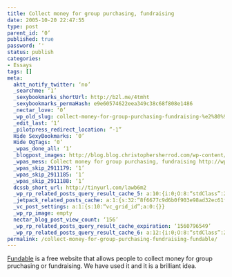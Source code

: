 ```yaml
---
title: Collect money for group purchasing, fundraising
date: 2005-10-20 22:47:55
type: post
parent_id: ‘0’
published: true
password: ’'
status: publish
categories:
- Essays
tags: []
meta:
  aktt_notify_twitter: ‘no’
  _searchme: ‘1’
  _sexybookmarks_shortUrl: http://b2l.me/4tmht
  _sexybookmarks_permaHash: e9e60574622eea349c38c68f808e1486
  _nectar_love: ‘0’
  _wp_old_slug: collect-money-for-group-purchasing-fundraising-%e2%80%94-fundable
  _edit_last: ‘1’
  _pilotpress_redirect_location: ”-1”
  Hide SexyBookmarks: ‘0’
  Hide OgTags: ‘0’
  _wpas_done_all: ‘1’
  _blogpost_images: http://blog.blog.christophersherrod.com/wp-content/uploads/images/video1.jpg
  _wpas_mess: Collect money for group purchasing, fundraising http://wp.me/p1k8tx-AC
  _wpas_skip_2911179: ‘1’
  _wpas_skip_2911185: ‘1’
  _wpas_skip_2911188: ‘1’
  dcssb_short_url: http://tinyurl.com/lawb6m2
  _wp_rp_related_posts_query_result_cache_5: a:10:{i:0;O:8:“stdClass”:2:{s:7:“post_id”;s:4:“2283”;s:5:“score”;s:17:“41.93696209644459”;}i:1;O:8:“stdClass”:2:{s:7:“post_id”;s:4:“2282”;s:5:“score”;s:18:“37.656829769379755”;}i:2;O:8:“stdClass”:2:{s:7:“post_id”;s:2:“82”;s:5:“score”;s:17:“34.48557524197128”;}i:3;O:8:“stdClass”:2:{s:7:“post_id”;s:4:“2271”;s:5:“score”;s:17:“29.23141296488239”;}i:4;O:8:“stdClass”:2:{s:7:“post_id”;s:2:“15”;s:5:“score”;s:18:“11.337409205804782”;}i:5;O:8:“stdClass”:2:{s:7:“post_id”;s:2:“30”;s:5:“score”;s:17:“9.296052946964867”;}i:6;O:8:“stdClass”:2:{s:7:“post_id”;s:2:“27”;s:5:“score”;s:16:“9.23634702076189”;}i:7;O:8:“stdClass”:2:{s:7:“post_id”;s:1:“5”;s:5:“score”;s:17:“8.425416804497367”;}i:8;O:8:“stdClass”:2:{s:7:“post_id”;s:4:“6726”;s:5:“score”;s:17:“8.350531208541863”;}i:9;O:8:“stdClass”:2:{s:7:“post_id”;s:4:“6545”;s:5:“score”;s:17:“8.350531208541863”;}}
  _jetpack_related_posts_cache: a:1:{s:32:“8f6677c9d6b0f903e98ad32ec61f8deb”;a:2:{s:7:“expires”;i:1457881573;s:7:“payload”;a:3:{i:0;a:1:{s:2:“id”;i:49;}i:1;a:1:{s:2:“id”;i:874;}i:2;a:1:{s:2:“id”;i:1000;}}}}
  _vc_post_settings: a:1:{s:10:“vc_grid_id”;a:0:{}}
  _wp_rp_image: empty
  nectar_blog_post_view_count: ‘156’
  _wp_rp_related_posts_query_result_cache_expiration: ‘1560796549’
  _wp_rp_related_posts_query_result_cache_6: a:12:{i:0;O:8:“stdClass”:2:{s:7:“post_id”;s:2:“82”;s:5:“score”;s:17:“57.16042514906106”;}i:1;O:8:“stdClass”:2:{s:7:“post_id”;s:3:“596”;s:5:“score”;s:17:“55.27997240990872”;}i:2;O:8:“stdClass”:2:{s:7:“post_id”;s:4:“2294”;s:5:“score”;s:17:“51.32072999705262”;}i:3;O:8:“stdClass”:2:{s:7:“post_id”;s:4:“1728”;s:5:“score”;s:17:“51.32072999705262”;}i:4;O:8:“stdClass”:2:{s:7:“post_id”;s:4:“3835”;s:5:“score”;s:17:“17.77387256880958”;}i:5;O:8:“stdClass”:2:{s:7:“post_id”;s:4:“1778”;s:5:“score”;s:18:“17.276949850262373”;}i:6;O:8:“stdClass”:2:{s:7:“post_id”;s:4:“2116”;s:5:“score”;s:18:“17.123027767857337”;}i:7;O:8:“stdClass”:2:{s:7:“post_id”;s:3:“605”;s:5:“score”;s:18:“13.594515373190688”;}i:8;O:8:“stdClass”:2:{s:7:“post_id”;s:3:“404”;s:5:“score”;s:18:“13.594515373190688”;}i:9;O:8:“stdClass”:2:{s:7:“post_id”;s:2:“15”;s:5:“score”;s:18:“13.594515373190688”;}i:10;O:8:“stdClass”:2:{s:7:“post_id”;s:3:“968”;s:5:“score”;s:18:“13.420492619186533”;}i:11;O:8:“stdClass”:2:{s:7:“post_id”;s:1:“7”;s:5:“score”;s:18:“13.420492619186533”;}}
permalink: /collect-money-for-group-purchasing-fundraising-fundable/
---
```

<p><a href="http://www.fundable.org" rel="nofollow">Fundable</a> is a free website that allows people to collect money for group pruchasing or fundraising.  We have used it and it is a brilliant idea.</p>
